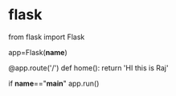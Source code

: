 # flask
from flask import Flask

app=Flask(__name__)

@app.route('/')
def home():
    return 'HI this is Raj'

if __name__=="__main__"
    app.run()

